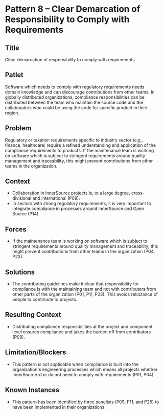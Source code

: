 # Pattern 8 – Clear Demarcation of Responsibility to Comply with Requirements

## Title

Clear demarcation of responsibility to comply with requirements 

## Patlet

Software which needs to comply with regulatory requirements needs domain knowledge and can discourage contributions from other teams. In globally distributed organizations, compliance responsibilities can be distributed between the team who maintain the source code and the collaborators who could be using the code for specific product in their region.

## Problem

Regulatory or taxation requirements specific to industry sector (e.g., finance, healthcare) require a refined understanding and application of the compliance requirements to products. If the maintenance team is working on software which is subject to stringent requirements around quality management and traceability, this might prevent contributions from other teams in the organization.

## Context

- Collaboration in InnerSource projects is, to a large degree, cross-divisional and international (P09).
- In sectors with strong regulatory requirements, it is very important to integrate compliance in processes around InnerSource and Open Source (P14).

## Forces

- If the maintenance team is working on software which is subject to stringent requirements around quality management and traceability, this might prevent contributions from other teams in the organization (P04, P23).

## Solutions

- The contributing guidelines make it clear that responsibility for compliance is with the maintaining team and not with contributors from other parts of the organization (P01, P11, P23). This avoids reluctance of people to contribute to projects.

## Resulting Context

- Distributing compliance responsibilities at the project and component level ensures compliance and takes the burden off from contributors (P09).

## Limitation/Blockers

- This pattern is not applicable when compliance is built into the organization's engineering processes which means all projects whether InnerSource-d or do not need to comply with requirements (P01, P04).

## Known Instances

- This pattern has been identified by three panelists (P09, P11, and P25) to have been implemented in their organizations.

